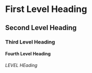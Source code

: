 # First Level Heading
## Second Level Heading
### Third Level Heading
#### Fourth Level Heading
###### LEVEL HEading
